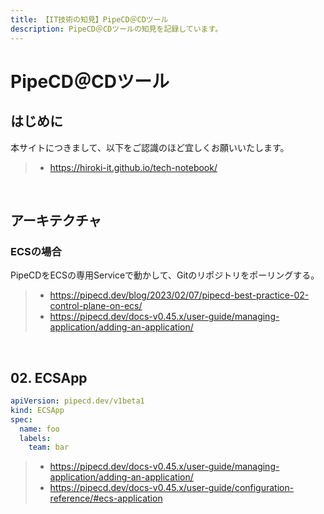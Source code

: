 ```yaml
---
title: 【IT技術の知見】PipeCD＠CDツール
description: PipeCD＠CDツールの知見を記録しています。
---
```


# PipeCD＠CDツール

## はじめに

本サイトにつきまして、以下をご認識のほど宜しくお願いいたします。

> - https://hiroki-it.github.io/tech-notebook/

<br>

## アーキテクチャ

### ECSの場合

PipeCDをECSの専用Serviceで動かして、Gitのリポジトリをポーリングする。

> - https://pipecd.dev/blog/2023/02/07/pipecd-best-practice-02-control-plane-on-ecs/
> - https://pipecd.dev/docs-v0.45.x/user-guide/managing-application/adding-an-application/

<br>

## 02. ECSApp

```yaml
apiVersion: pipecd.dev/v1beta1
kind: ECSApp
spec:
  name: foo
  labels:
    team: bar
```

> - https://pipecd.dev/docs-v0.45.x/user-guide/managing-application/adding-an-application/
> - https://pipecd.dev/docs-v0.45.x/user-guide/configuration-reference/#ecs-application

<br>
